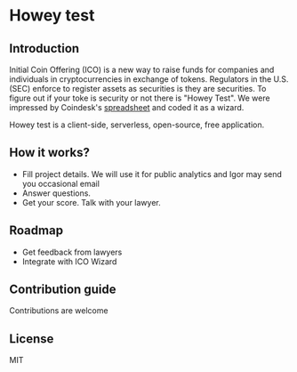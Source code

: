 # Howey test

## Introduction

Initial Coin Offering (ICO) is a new way to raise funds for companies and individuals in cryptocurrencies in exchange of tokens. Regulators in the U.S. (SEC) enforce to register assets as securities is they are securities. To figure out if your toke is security or not there is "Howey Test". We were impressed by Coindesk's [spreadsheet](https://docs.google.com/spreadsheets/d/1QxOV2dgxO3C_TyVE0-41ZwLlzPmB-EE1NNshJGuedCU/htmlview#gid=0) and coded it as a wizard.


Howey test is a client-side, serverless, open-source, free application. 
## How it works?

- Fill project details. We will use it for public analytics and Igor may send you occasional email
- Answer questions. 
- Get your score. Talk with your lawyer.

## Roadmap

- Get feedback from lawyers
- Integrate with ICO Wizard

## Contribution guide

Contributions are welcome

## License

MIT

